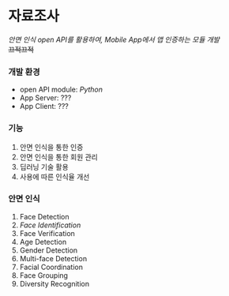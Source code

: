 # 자료조사
*안면 인식 open API를 활용하여, Mobile App에서 앱 인증하는 모듈 개발*<br>
~~끄적끄적~~

### 개발 환경
- open API module: _Python_
- App Server: ???
- App Client: ???


### 기능
1. 안면 인식을 통한 인증
2. 안면 인식을 통한 회원 관리
3. 딥러닝 기술 활용
4. 사용에 따른 인식율 개선


### 안면 인식 
1. Face Detection
2. *Face Identification*
3. Face Verification
3. Age Detection
4. Gender Detection
5. Multi-face Detection
6. Facial Coordination
7. Face Grouping
8. Diversity Recognition
